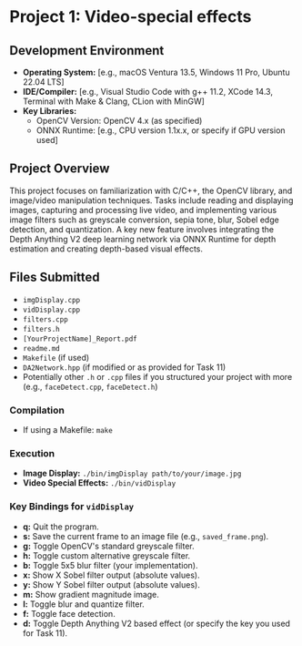 # Project 1: Video-special effects


## Development Environment
- **Operating System:** [e.g., macOS Ventura 13.5, Windows 11 Pro, Ubuntu 22.04 LTS]
- **IDE/Compiler:** [e.g., Visual Studio Code with g++ 11.2, XCode 14.3, Terminal with Make & Clang, CLion with MinGW]
- **Key Libraries:**
    - OpenCV Version: OpenCV 4.x (as specified)
    - ONNX Runtime: [e.g., CPU version 1.1x.x, or specify if GPU version used]


## Project Overview
This project focuses on familiarization with C/C++, the OpenCV library, and image/video manipulation techniques. Tasks include reading and displaying images, capturing and processing live video, and implementing various image filters such as greyscale conversion, sepia tone, blur, Sobel edge detection, and quantization. A key new feature involves integrating the Depth Anything V2 deep learning network via ONNX Runtime for depth estimation and creating depth-based visual effects.

## Files Submitted
- `imgDisplay.cpp`
- `vidDisplay.cpp`
- `filters.cpp`
- `filters.h`
- `[YourProjectName]_Report.pdf`
- `readme.md`
- `Makefile` (if used)
- `DA2Network.hpp` (if modified or as provided for Task 11)
- Potentially other `.h` or `.cpp` files if you structured your project with more (e.g., `faceDetect.cpp`, `faceDetect.h`)


### Compilation
- If using a Makefile: `make`

### Execution
- **Image Display:** `./bin/imgDisplay path/to/your/image.jpg`
- **Video Special Effects:** `./bin/vidDisplay`

### Key Bindings for `vidDisplay`
- **q:** Quit the program.
- **s:** Save the current frame to an image file (e.g., `saved_frame.png`).
- **g:** Toggle OpenCV's standard greyscale filter.
- **h:** Toggle custom alternative greyscale filter.
- **b:** Toggle 5x5 blur filter (your implementation).
- **x:** Show X Sobel filter output (absolute values).
- **y:** Show Y Sobel filter output (absolute values).
- **m:** Show gradient magnitude image.
- **l:** Toggle blur and quantize filter.
- **f:** Toggle face detection.
- **d:** Toggle Depth Anything V2 based effect (or specify the key you used for Task 11).


